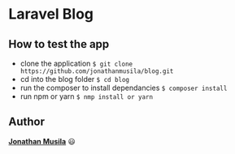 # Laravel Blog

## How to test the app
- clone the application `$ git clone https://github.com/jonathanmusila/blog.git`
- cd into the blog folder `$ cd blog`
- run the composer to install dependancies `$ composer install`
- run npm or yarn `$ nmp install or yarn`

## Author
**[Jonathan Musila](https://github.com/jonathanmusila)** :smiley:
